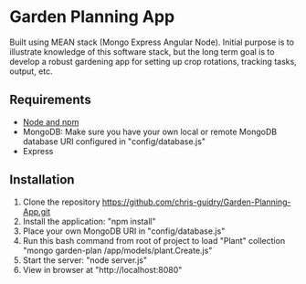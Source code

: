 # Garden Planning App

Built using MEAN stack (Mongo Express Angular Node). Initial purpose is to illustrate knowledge of this software stack, but the long term goal is to develop a robust gardening app for setting up crop rotations, tracking tasks, output, etc.


## Requirements

- [Node and npm](http://nodejs.org)
- MongoDB: Make sure you have your own local or remote MongoDB database URI configured in "config/database.js"
- Express


## Installation

1. Clone the repository https://github.com/chris-guidry/Garden-Planning-App.git
2. Install the application: "npm install"
3. Place your own MongoDB URI in "config/database.js"
4. Run this bash command from root of project to load "Plant" collection "mongo garden-plan /app/models/plant.Create.js"
5. Start the server: "node server.js"
6. View in browser at "http://localhost:8080"
